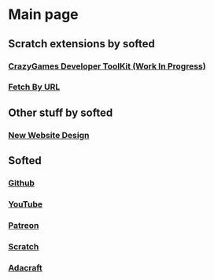 # Main page
## Scratch extensions by softed
### [CrazyGames Developer ToolKit (Work In Progress)](https://softedco.github.io/CrazyGamesDeveloperToolKit)
### [Fetch By URL](https://softedco.github.io/FetchByURL)
## Other stuff by softed
### [New Website Design](https://softedco.github.io/NewDesign)
## Softed
### [Github](https://github.com/SoftedCo)
### [YouTube](https://www.youtube.com/channel/UC5d1jummk2_nce2QL5dP-DA)
### [Patreon](https://www.patreon.com/softed)
### [Scratch](https://scratch.mit.edu/users/softed/)
### [Adacraft](https://www.adacraft.org/people/softed)
